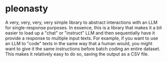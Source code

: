 # pleonasty

A very, very, very, very simple library to abstract interactions with an LLM for single-response purposes.
In essence, this is a library that makes it a bit easier to load up a "chat" or "instruct" LLM and then sequentially have it provide a response to multiple input texts. For example, if you want to use an LLM to "code" texts in the same way that a human would, you might want to give it the same instructions before batch coding an entire dataset. This makes it relatively easy to do so, saving the output as a CSV file.